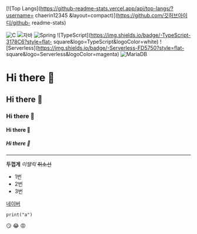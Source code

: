 [![Top Langs](https://github-readme-stats.vercel.app/api/top-langs/?username= chaerin12345 &layout=compact)](https://github.com/깃허브아이디/github- readme-stats)


![C](https://img.shields.io/badge/-C-123456?style=flat-square&logo=C&logoColor=black) ![자바](https://img.shields.io/badge/-자바-007396?style=flat&logo=Java&logoColor=ffffff ) ![Spring](https://img.shields.io/badge/-Spring-6DB33F?style=for-the-badge&logo=Spring&logoColor=white) ![TypeScript](https://img.shields.io/badge/-TypeScript-3178C6?style=flat- square&logo=TypeScript&logoColor=white) ![Serverless](https://img.shields.io/badge/-Serverless-FD5750?style=flat- square&logo=Serverless&logoColor=magenta) ![MariaDB](https://img.shields.io/badge/-MariaDB-1F305F?style=flat-square&logo=mariadb&logoColor=white)

# Hi there 👋
## Hi there 👋
### Hi there 👋
#### Hi there 👋
##### Hi there 👋
---
**두껍게**
*이탤릭*
~~취소선~~
* 1번
* 2번
* 3번

[네이버](https://www.naver.com)

```
print("a")
```

:smirk:
:joy:
:rage:
